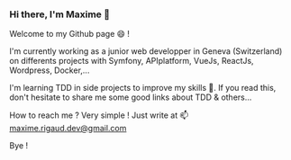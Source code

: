 ### Hi there, I'm Maxime 👋

Welcome to my Github page :smile: !

I'm currently working as a junior web developper in Geneva (Switzerland) on differents projects with Symfony, APIplatform, VueJs, ReactJs, Wordpress, Docker,...

I'm learning TDD in side projects to improve my skills :muscle:. If you read this, don't hesitate to share me some good links about TDD & others...

How to reach me ? Very simple ! Just write at 📫 maxime.rigaud.dev@gmail.com 

Bye !
